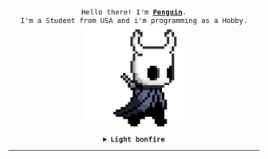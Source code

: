 <p align="center">
  <br>
  <samp>
    Hello there! I'm <b><a rel="nofollow noopener noreferrer" target="_blank" href="https://penguin.ga">Penguin</a></b>.
    <br>I'm a Student from USA and i'm programming as a Hobby.<br>

</samp>

  <img src="https://raw.githubusercontent.com/TanZng/TanZng/master/assets/hollor_knight3.gif" width="200"/>

</p>

<details align="center">

<summary> <b> <samp> Light bonfire </samp></b></summary>
<samp>
 <b><h2 style="color: #fc6203">B O N F I R E &nbsp; L I T !</h2> </b>

<img src="https://raw.githubusercontent.com/TanZng/TanZng/master/assets/bonefire.gif" width="200"/>

Current Project: <a href="https://dash.extronode.com">ExtroNode - Free/Cheap 24/7 Hosting!</a>

<p align="center">
  <a rel="nofollow noopener noreferrer" target="_blank" href="https://discord.gg/G2uu6mB9qD">
  <img src="https://cdn.icon-icons.com/icons2/1476/PNG/512/discord_101785.png" width="30px" alt="Discord"></a>
</p> 

</samp>
</details>

----
